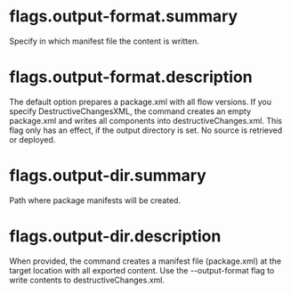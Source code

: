 # flags.output-format.summary

Specify in which manifest file the content is written.

# flags.output-format.description

The default option prepares a package.xml with all flow versions. If you specify DestructiveChangesXML, the command creates an empty package.xml and writes all components into destructiveChanges.xml. This flag only has an effect, if the output directory is set. No source is retrieved or deployed.

# flags.output-dir.summary

Path where package manifests will be created.

# flags.output-dir.description

When provided, the command creates a manifest file (package.xml) at the target location with all exported content. Use the --output-format flag to write contents to destructiveChanges.xml.
